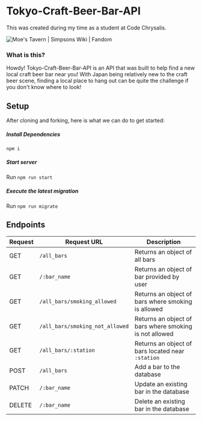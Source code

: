 # Tokyo-Craft-Beer-Bar-API

This was created during my time as a student at Code Chrysalis.

![Moe's Tavern | Simpsons Wiki | Fandom](https://static.wikia.nocookie.net/simpsons/images/9/96/800px-Moe%27s_Tavern.png/revision/latest?cb=20170101230904)



### What is this?

Howdy! Tokyo-Craft-Beer-Bar-API is an API that was built to help find a new local craft beer bar near you! With Japan being relatively new to the craft beer scene, finding a local place to hang out can be quite the challenge if you don't know where to look!



## Setup

After cloning and forking, here is what we can do to get started: 



##### Install Dependencies

```npm i```

##### Start server

 Run ```npm run start```

##### Execute the latest migration

Run ```npm run migrate```

## Endpoints

| Request | Request URL                         | Description                                                 |
| ------- | ----------------------------------- | ----------------------------------------------------------- |
| GET     | ```/all_bars```                     | Returns an object of all bars                               |
| GET     | ```/:bar_name```                    | Returns an object of bar provided by user                   |
| GET     | ```/all_bars/smoking_allowed```     | Returns an object of bars where smoking<br />is allowed     |
| GET     | ```/all_bars/smoking_not_allowed``` | Returns an object of bars where smoking<br />is not allowed |
| GET     | ```/all_bars/:station```            | Returns an object of bars located near ```:station```       |
| POST    | ```/all_bars```                     | Add a bar to the database                                   |
| PATCH   | ```/:bar_name```                    | Update an existing bar in the database                      |
| DELETE  | ```/:bar_name```                    | Delete an existing bar in the database                      |


